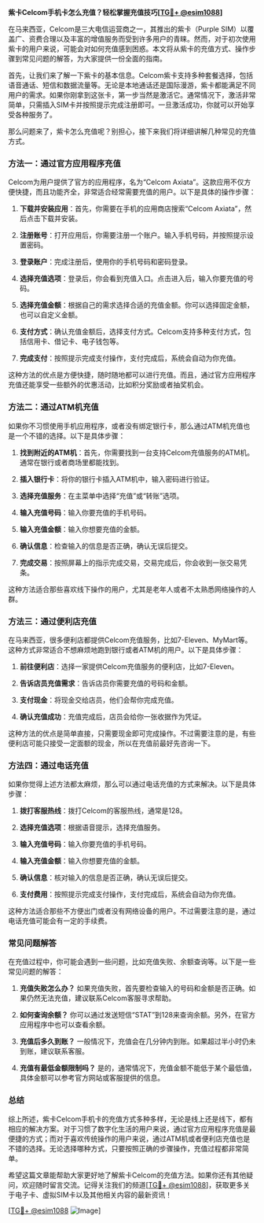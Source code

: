 **紫卡Celcom手机卡怎么充值？轻松掌握充值技巧[[TG💪+ @esim1088](https://t.me/s/esim1088)]**

在马来西亚，Celcom是三大电信运营商之一，其推出的紫卡（Purple SIM）以覆盖广、资费合理以及丰富的增值服务而受到许多用户的青睐。然而，对于初次使用紫卡的用户来说，可能会对如何充值感到困惑。本文将从紫卡的充值方式、操作步骤到常见问题的解答，为大家提供一份全面的指南。

首先，让我们来了解一下紫卡的基本信息。Celcom紫卡支持多种套餐选择，包括语音通话、短信和数据流量等。无论是本地通话还是国际漫游，紫卡都能满足不同用户的需求。如果你刚拿到这张卡，第一步当然是激活它。通常情况下，激活非常简单，只需插入SIM卡并按照提示完成注册即可。一旦激活成功，你就可以开始享受各种服务了。

那么问题来了，紫卡怎么充值呢？别担心，接下来我们将详细讲解几种常见的充值方式。

### 方法一：通过官方应用程序充值

Celcom为用户提供了官方的应用程序，名为“Celcom Axiata”。这款应用不仅方便快捷，而且功能齐全，非常适合经常需要充值的用户。以下是具体的操作步骤：

1. **下载并安装应用**：首先，你需要在手机的应用商店搜索“Celcom Axiata”，然后点击下载并安装。
   
2. **注册账号**：打开应用后，你需要注册一个账户。输入手机号码，并按照提示设置密码。

3. **登录账户**：完成注册后，使用你的手机号码和密码登录。

4. **选择充值选项**：登录后，你会看到充值入口。点击进入后，输入你要充值的号码。

5. **选择充值金额**：根据自己的需求选择合适的充值金额。你可以选择固定金额，也可以自定义金额。

6. **支付方式**：确认充值金额后，选择支付方式。Celcom支持多种支付方式，包括信用卡、借记卡、电子钱包等。

7. **完成支付**：按照提示完成支付操作，支付完成后，系统会自动为你充值。

这种方法的优点是方便快捷，随时随地都可以进行充值。而且，通过官方应用程序充值还能享受一些额外的优惠活动，比如积分奖励或者抽奖机会。

### 方法二：通过ATM机充值

如果你不习惯使用手机应用程序，或者没有绑定银行卡，那么通过ATM机充值也是一个不错的选择。以下是具体步骤：

1. **找到附近的ATM机**：首先，你需要找到一台支持Celcom充值服务的ATM机。通常在银行或者商场里都能找到。

2. **插入银行卡**：将你的银行卡插入ATM机中，输入密码进行验证。

3. **选择充值服务**：在主菜单中选择“充值”或“转账”选项。

4. **输入充值号码**：输入你要充值的手机号码。

5. **输入充值金额**：输入你想要充值的金额。

6. **确认信息**：检查输入的信息是否正确，确认无误后提交。

7. **完成交易**：按照屏幕上的指示完成交易，交易完成后，你会收到一张交易凭条。

这种方法适合那些喜欢线下操作的用户，尤其是老年人或者不太熟悉网络操作的人群。

### 方法三：通过便利店充值

在马来西亚，很多便利店都提供Celcom充值服务，比如7-Eleven、MyMart等。这种方式非常适合不想麻烦地跑到银行或者ATM机的用户。以下是具体步骤：

1. **前往便利店**：选择一家提供Celcom充值服务的便利店，比如7-Eleven。

2. **告诉店员充值需求**：告诉店员你需要充值的号码和金额。

3. **支付现金**：将现金交给店员，他们会帮你完成充值。

4. **确认充值成功**：充值完成后，店员会给你一张收据作为凭证。

这种方法的优点是简单直接，只需要现金即可完成操作。不过需要注意的是，有些便利店可能只接受一定面额的现金，所以在充值前最好先咨询一下。

### 方法四：通过电话充值

如果你觉得上述方法都太麻烦，那么可以通过电话充值的方式来解决。以下是具体步骤：

1. **拨打客服热线**：拨打Celcom的客服热线，通常是128。

2. **选择充值选项**：根据语音提示，选择充值服务。

3. **输入充值号码**：输入你要充值的手机号码。

4. **输入充值金额**：输入你想要充值的金额。

5. **确认信息**：核对输入的信息是否正确，确认无误后提交。

6. **支付费用**：按照提示完成支付操作，支付完成后，系统会自动为你充值。

这种方法适合那些不方便出门或者没有网络设备的用户。不过需要注意的是，通过电话充值可能会有一定的手续费。

### 常见问题解答

在充值过程中，你可能会遇到一些问题，比如充值失败、余额查询等。以下是一些常见问题的解答：

1. **充值失败怎么办？**
   如果充值失败，首先要检查输入的号码和金额是否正确。如果仍然无法充值，建议联系Celcom客服寻求帮助。

2. **如何查询余额？**
   你可以通过发送短信“STAT”到128来查询余额。另外，在官方应用程序中也可以查看余额。

3. **充值后多久到账？**
   一般情况下，充值会在几分钟内到账。如果超过半小时仍未到账，建议联系客服。

4. **充值有最低金额限制吗？**
   是的，通常情况下，充值金额不能低于某个最低值，具体金额可以参考官方网站或客服提供的信息。

### 总结

综上所述，紫卡Celcom手机卡的充值方式多种多样，无论是线上还是线下，都有相应的解决方案。对于习惯了数字化生活的用户来说，通过官方应用程序充值是最便捷的方式；而对于喜欢传统操作的用户来说，通过ATM机或者便利店充值也是不错的选择。无论选择哪种方式，只要按照正确的步骤操作，充值过程都非常简单。

希望这篇文章能帮助大家更好地了解紫卡Celcom的充值方法。如果你还有其他疑问，欢迎随时留言交流。记得关注我们的频道[[TG💪+ @esim1088](https://t.me/s/esim1088)]，获取更多关于电子卡、虚拟SIM卡以及其他相关内容的最新资讯！

[[TG💪+ @esim1088](https://t.me/s/esim1088) ![Image](https://i.postimg.cc/4NQfJmqS/Snipaste-2025-05-13-00-14-12.png)]